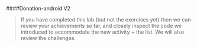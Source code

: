 ####Donation-android V2

>If you have completed this lab (but not the exercises yet) then we can review your achievements so far, and closely inspect the code we introduced to accommodate the new activity + the list. We will also review the challenges.